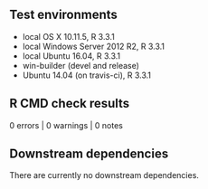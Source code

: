 
## Test environments
* local OS X 10.11.5, R 3.3.1
* local Windows Server 2012 R2, R 3.3.1
* local Ubuntu 16.04, R 3.3.1
* win-builder (devel and release)
* Ubuntu 14.04 (on travis-ci), R 3.3.1


## R CMD check results
0 errors | 0 warnings | 0 notes


## Downstream dependencies
There are currently no downstream dependencies.